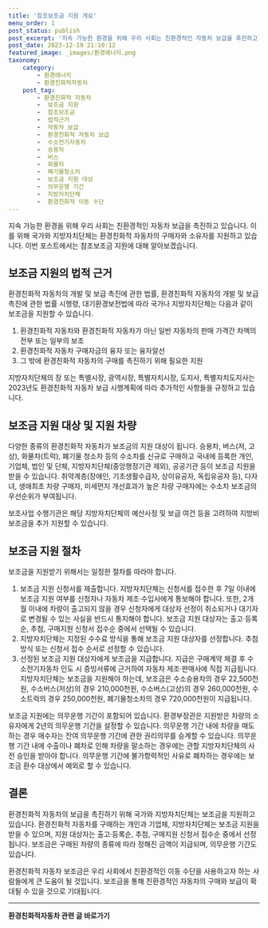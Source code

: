 ```yaml
---
title: '참조보조금 지원 개요'
menu_order: 1
post_status: publish
post_excerpt: '지속 가능한 환경을 위해 우리 사회는 친환경적인 자동차 보급을 촉진하고 있습니다. 이를 위해 국가와 지방자치단체는 환경친화적 자동차의 구매자와 소유자를 지원하고 있습니다. 이번 포스트에서는 참조보조금 지원에 대해 알아보겠습니다.'
post_date: 2023-12-19 21:10:12
featured_image: _images/환경에너지.png
taxonomy:
    category:
        - 환경에너지
        - 환경친화적자동차
    post_tag:
        - 환경친화적 자동차
        -  보조금 지원
        -  참조보조금
        -  법적근거
        -  자동차 보급
        -  환경친화적 자동차 보급
        -  수소전기자동차
        -  승용차
        -  버스
        -  화물차
        -  폐기물청소차
        -  보조금 지원 대상
        -  의무운행 기간
        -  지방자치단체
        -  환경친화적 이동 수단
---
```



지속 가능한 환경을 위해 우리 사회는 친환경적인 자동차 보급을 촉진하고 있습니다. 이를 위해 국가와 지방자치단체는 환경친화적 자동차의 구매자와 소유자를 지원하고 있습니다. 이번 포스트에서는 참조보조금 지원에 대해 알아보겠습니다.

## 보조금 지원의 법적 근거

환경친화적 자동차의 개발 및 보급 촉진에 관한 법률, 환경친화적 자동차의 개발 및 보급 촉진에 관한 법률 시행령, 대기환경보전법에 따라 국가나 지방자치단체는 다음과 같이 보조금을 지원할 수 있습니다.

1. 환경친화적 자동차와 환경친화적 자동차가 아닌 일반 자동차의 판매 가격간 차액의 전부 또는 일부의 보조
2. 환경친화적 자동차 구매자금의 융자 또는 융자알선
3. 그 밖에 환경친화적 자동차의 구매를 촉진하기 위해 필요한 지원

지방자치단체의 장 또는 특별시장, 광역시장, 특별자치시장, 도지사, 특별자치도지사는 2023년도 환경친화적 자동차 보급 시행계획에 따라 추가적인 사항들을 규정하고 있습니다.

## 보조금 지원 대상 및 지원 차량

다양한 종류의 환경친화적 자동차가 보조금의 지원 대상이 됩니다. 승용차, 버스(저, 고상), 화물차(트럭), 폐기물 청소차 등의 수소차를 신규로 구매하고 국내에 등록한 개인, 기업체, 법인 및 단체, 지방자치단체(중앙행정기관 제외), 공공기관 등이 보조금 지원을 받을 수 있습니다. 취약계층(장애인, 기초생활수급자, 상이유공자, 독립유공자 등), 다자녀, 생애최초 차량 구매자, 미세먼지 개선효과가 높은 차량 구매자에는 수소차 보조금의 우선순위가 부여됩니다.

보조사업 수행기관은 해당 지방자치단체의 예산사정 및 보급 여건 등을 고려하여 지방비 보조금을 추가 지원할 수 있습니다.

## 보조금 지원 절차

보조금을 지원받기 위해서는 일정한 절차를 따라야 합니다.

1. 보조금 지원 신청서를 제출합니다. 지방자치단체는 신청서를 접수한 후 7일 이내에 보조금 지원 여부를 신청자나 자동차 제조·수입사에게 통보해야 합니다. 또한, 2개월 이내에 차량이 출고되지 않을 경우 신청자에게 대상자 선정이 취소되거나 대기자로 변경될 수 있는 사실을 반드시 통지해야 합니다. 보조금 지원 대상자는 출고·등록순, 추첨, 구매지원 신청서 접수순 중에서 선택될 수 있습니다.
2. 지방자치단체는 지정된 수수료 방식을 통해 보조금 지원 대상자를 선정합니다. 추첨 방식 또는 신청서 접수 순서로 선정할 수 있습니다.
3. 선정된 보조금 지원 대상자에게 보조금을 지급합니다. 지급은 구매계약 체결 후 수소전기자동차 인도 시 증빙서류에 근거하여 자동차 제조·판매사에 직접 지급됩니다. 지방자치단체는 보조금을 지원해야 하는데, 보조금은 수소승용차의 경우 22,500천원, 수소버스(저상)의 경우 210,000천원, 수소버스(고상)의 경우 260,000천원, 수소트럭의 경우 250,000천원, 폐기물청소차의 경우 720,000천원이 지급됩니다.

보조금 지원에는 의무운행 기간이 포함되어 있습니다. 환경부장관은 지원받은 차량의 소유자에게 2년의 의무운행 기간을 설정할 수 있습니다. 의무운행 기간 내에 차량을 매도하는 경우 매수자는 잔여 의무운행 기간에 관한 권리의무를 승계할 수 있습니다. 의무운행 기간 내에 수출이나 폐차로 인해 차량을 말소하는 경우에는 관할 지방자치단체의 사전 승인을 받아야 합니다. 의무운행 기간에 불가항력적인 사유로 폐차하는 경우에는 보조금 환수 대상에서 예외로 할 수 있습니다.

## 결론

환경친화적 자동차의 보급을 촉진하기 위해 국가와 지방자치단체는 보조금을 지원하고 있습니다. 환경친화적 자동차를 구매하는 개인과 기업체, 지방자치단체는 보조금 지원을 받을 수 있으며, 지원 대상자는 출고·등록순, 추첨, 구매지원 신청서 접수순 중에서 선정됩니다. 보조금은 구매된 차량의 종류에 따라 정해진 금액이 지급되며, 의무운행 기간도 있습니다.

환경친화적 자동차 보조금은 우리 사회에서 친환경적인 이동 수단을 사용하고자 하는 사람들에게 큰 도움이 될 것입니다. 보조금을 통해 친환경적인 자동차의 구매와 보급이 확대될 수 있을 것으로 기대됩니다.
<!-- wp:separator -->
<hr class="wp-block-separator has-alpha-channel-opacity"/>
<!-- /wp:separator -->

<!-- wp:group {"backgroundColor":"base","layout":{"type":"constrained"}} -->
<div class="wp-block-group has-base-background-color has-background"><!-- wp:paragraph {"align":"center","fontSize":"medium"} -->
<p class="has-text-align-center has-large-font-size"><strong>환경친화적자동차 관련 글 바로가기</strong></p>
<!-- /wp:paragraph -->


<!-- wp:latest-posts
{"categories":[{"id":36367,"count":19,"description":"","link":"https://uknowlaw.com/category/%ed%99%98%ea%b2%bd%ec%b9%9c%ed%99%94%ec%a0%81%ec%9e%90%eb%8f%99%ec%b0%a8/","name":"환경친화적자동차","slug":"환경친화적자동차","taxonomy":"category","parent":0,"meta":[],"_links":{"self":[{"href":"https://uknowlaw.com/wp-json/wp/v2/categories/36367"}],"collection":[{"href":"https://uknowlaw.com/wp-json/wp/v2/categories"}],"about":[{"href":"https://uknowlaw.com/wp-json/wp/v2/taxonomies/category"}],"wp:post_type":[{"href":"https://uknowlaw.com/wp-json/wp/v2/posts?categories=36367"}],"curies":[{"name":"wp","href":"https://api.w.org/{rel}","templated":true}]}}],"postsToShow":100,"excerptLength":28,"postLayout":"grid","columns":2,"featuredImageAlign":"left","featuredImageSizeSlug":"large","fontSize":"small"} /--></div>
<!-- /wp:group -->